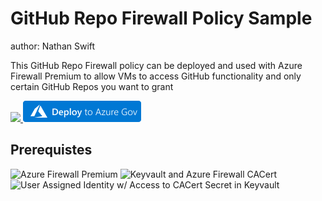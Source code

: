 # GitHub Repo Firewall Policy Sample
author: Nathan Swift

This GitHub Repo Firewall policy can be deployed and used with Azure Firewall Premium to allow VMs to access GitHub functionality and only certain GitHub Repos you want to grant

<a href="https://portal.azure.com/#create/Microsoft.Template/uri/https%3A%2F%2Fraw.githubusercontent.com%2FAzure%2FAzure-Network-Security%2Fmaster%2FAzure%20Firewall%2FPolicy%20-%20Allow%20VMs%20access%20to%20Github%2Fazuredeploy.json" target="_blank">
    <img src="https://aka.ms/deploytoazurebutton"/>
</a>
<a href="https://portal.azure.us/#create/Microsoft.Template/uri/https%3A%2F%2Fraw.githubusercontent.com%2FAzure%2FAzure-Network-Security%2Fmaster%2FAzure%20Firewall%2FPolicy%20-%20Allow%20VMs%20access%20to%20Github%2Fazuredeploy.json" target="_blank">
<img src="https://raw.githubusercontent.com/Azure/azure-quickstart-templates/master/1-CONTRIBUTION-GUIDE/images/deploytoazuregov.png"/>
</a>

## Prerequistes

![Azure Firewall Premium](https://docs.microsoft.com/en-us/azure/firewall/premium-portal)
![Keyvault and Azure Firewall CACert](https://docs.microsoft.com/en-us/azure/firewall/premium-certificates) 
![User Assigned Identity w/ Access to CACert Secret in Keyvault](https://docs.microsoft.com/en-us/azure/active-directory/managed-identities-azure-resources/how-to-manage-ua-identity-portal#create-a-user-assigned-managed-identity)